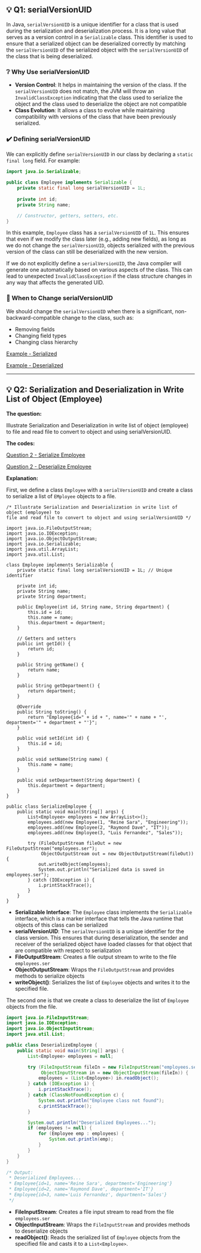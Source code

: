 ## 💡 Q1: serialVersionUID

In Java, `serialVersionUID` is a unique identifier for a class that is used during the serialization and deserialization process. It is a long value that serves as a version control in a `Serializable` class. This identifier is used to ensure that a serialized object can be deserialized correctly by matching the `serialVersionUID` of the serialized object with the `serialVersionUID` of the class that is being deserialized.

### ❔ Why Use serialVersionUID

- **Version Control**: It helps in maintaining the version of the class. If the `serialVersionUID` does not match, the JVM will throw an `InvalidClassException` indicating that the class used to serialize the object and the class used to deserialize the object are not compatible
- **Class Evolution**: It allows a class to evolve while maintaining compatibility with versions of the class that have been previously serialized.

### ✔️ Defining serialVersionUID

We can explicitly define `serialVersionUID` in our class by declaring a `static final long` field. For example:

```java
import java.io.Serializable;

public class Employee implements Serializable {
    private static final long serialVersionUID = 1L;
    
    private int id;
    private String name;

    // Constructor, getters, setters, etc.
}
```

In this example, `Employee` class has a `serialVersionUID` of `1L`. This ensures that even if we modify the class later (e.g., adding new fields), as long as we do not change the `serialVersionUID`, objects serialized with the previous version of the class can still be deserialized with the new version.

If we do not explicitly define a `serialVersionUID`, the Java compiler will generate one automatically based on various aspects of the class. This can lead to unexpected `InvalidClassException` if the class structure changes in any way that affects the generated UID.

### 📌 When to Change serialVersionUID

We should change the `serialVersionUID` when there is a significant, non-backward-compatible change to the class, such as:

- Removing fields
- Changing field types
- Changing class hierarchy

[Example - Serialized](https://github.com/affandyfandy/java-sheren/blob/main/Week%202%20(17-21%20June)/Assignment%208/Serialize.java)

[Example - Deserialized](https://github.com/affandyfandy/java-sheren/blob/main/Week%202%20(17-21%20June)/Assignment%208/Deserialize.java)

---

## 💡 Q2: Serialization and Deserialization in Write List of Object (Employee)

**The question:**

Illustrate Serialization and Deserialization in write list of object (employee) to file and read file to convert to object and using serialVersionUID.

**The codes:**

[Question 2 - Serialize Employee](https://github.com/affandyfandy/java-sheren/blob/main/Week%202%20(17-21%20June)/Assignment%208/SerializeEmployee.java)

[Question 2 - Deserialize Employee](https://github.com/affandyfandy/java-sheren/blob/main/Week%202%20(17-21%20June)/Assignment%208/DeserializeEmployee.java)

**Explanation:**

First, we define a class `Employee` with a `serialVersionUID` and create a class to serialize a list of `EMployee` objects to a file.

```
/* Illustrate Serialization and Deserialization in write list of object (employee) to
file and read file to convert to object and using serialVersionUID */

import java.io.FileOutputStream;
import java.io.IOException;
import java.io.ObjectOutputStream;
import java.io.Serializable;
import java.util.ArrayList;
import java.util.List;

class Employee implements Serializable {
    private static final long serialVersionUID = 1L; // Unique identifier
    
    private int id;
    private String name;
    private String department;

    public Employee(int id, String name, String department) {
        this.id = id;
        this.name = name;
        this.department = department;
    }

    // Getters and setters
    public int getId() {
        return id;
    }

    public String getName() {
        return name;
    }

    public String getDepartment() {
        return department;
    }

    @Override
    public String toString() {
        return "Employee{id=" + id + ", name='" + name + "', department='" + department + "'}";
    }

    public void setId(int id) {
        this.id = id;
    }

    public void setName(String name) {
        this.name = name;
    }

    public void setDepartment(String department) {
        this.department = department;
    }
}

public class SerializeEmployee {
    public static void main(String[] args) {
        List<Employee> employees = new ArrayList<>();
        employees.add(new Employee(1, "Reine Sara", "Engineering"));
        employees.add(new Employee(2, "Raymond Dave", "IT"));
        employees.add(new Employee(3, "Luis Fernandez", "Sales"));

        try (FileOutputStream fileOut = new FileOutputStream("employees.ser");
             ObjectOutputStream out = new ObjectOutputStream(fileOut)) {
            out.writeObject(employees);
            System.out.println("Serialized data is saved in employees.ser");
        } catch (IOException i) {
            i.printStackTrace();
        }
    }
}

```

- **Serializable Interface**: The `Employee` class implements the `Serializable` interface, which is a marker interface that tells the Java runtime that objects of this class can be serialized
- **serialVersionUID**: The `serialVersionUID` is a unique identifier for the class version. This ensures that during deserialization, the sender and receiver of the serialized object have loaded classes for that object that are compatible with respect to serialization
- **FileOutputStream**: Creates a file output stream to write to the file `employees.ser`
- **ObjectOutputStream**: Wraps the `FileOutputStream` and provides methods to serialize objects
- **writeObject()**: Serializes the list of `Employee` objects and writes it to the specified file.

The second one is that we create a class to deserialize the list of `Employee` objects from the file.

```java
import java.io.FileInputStream;
import java.io.IOException;
import java.io.ObjectInputStream;
import java.util.List;

public class DeserializeEmployee {
    public static void main(String[] args) {
        List<Employee> employees = null;

        try (FileInputStream fileIn = new FileInputStream("employees.ser");
             ObjectInputStream in = new ObjectInputStream(fileIn)) {
            employees = (List<Employee>) in.readObject();
        } catch (IOException i) {
            i.printStackTrace();
        } catch (ClassNotFoundException c) {
            System.out.println("Employee class not found");
            c.printStackTrace();
        }

        System.out.println("Deserialized Employees...");
        if (employees != null) {
            for (Employee emp : employees) {
                System.out.println(emp);
            }
        }
    }
}

/* Output:
 * Deserialized Employees...
 * Employee{id=1, name='Reine Sara', department='Engineering'}
 * Employee{id=2, name='Raymond Dave', department='IT'}
 * Employee{id=3, name='Luis Fernandez', department='Sales'}
 */
```

- **FileInputStream**: Creates a file input stream to read from the file `employees.ser`
- **ObjectInputStream**: Wraps the `FileInputStream` and provides methods to deserialize objects
- **readObject()**: Reads the serialized list of `Employee` objects from the specified file and casts it to a `List<Employee>`.